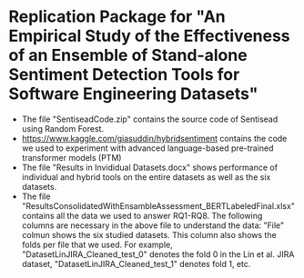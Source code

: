 # Replication Package for "An Empirical Study of the Effectiveness of an Ensemble of Stand-alone Sentiment Detection Tools for Software Engineering Datasets"

- The file "SentiseadCode.zip" contains the source code of Sentisead using Random Forest.
- https://www.kaggle.com/giasuddin/hybridsentiment contains the code we used to experiment with advanced language-based pre-trained transformer models (PTM)
- The file "Results in Invididual Datasets.docx" shows performance of individual and hybrid tools on the entire datasets as well as the six datasets.
- The file "ResultsConsolidatedWithEnsambleAssessment_BERTLabeledFinal.xlsx" contains all the data we used to answer RQ1-RQ8.
  The following columns are necessary in the above file to understand the data:
  "File" colmun shows the six studied datasets. This column also shows the folds per file that we used. For example, "DatasetLinJIRA_Cleaned_test_0" denotes the fold 0 in the Lin et al. JIRA dataset, "DatasetLinJIRA_Cleaned_test_1" denotes fold 1, etc. 
